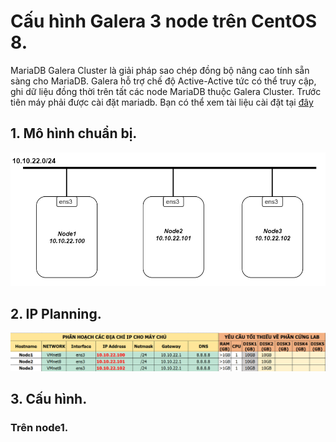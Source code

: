 # Cấu hình Galera 3 node trên CentOS 8.

MariaDB Galera Cluster là giải pháp sao chép đồng bộ nâng cao tính sẵn sàng cho MariaDB. Galera hỗ trợ chế độ Active-Active tức có thể truy cập, ghi dữ liệu đồng thời trên tất các node MariaDB thuộc Galera Cluster.
Trước tiên máy phải được cài đặt mariadb. Bạn có thể xem tài liệu cài đặt tại [đây](https://news.cloud365.vn/centos-8-huong-dan-cai-dat-lamp-stack-tren-centos-8/)

## 1. Mô hình chuẩn bị.

![Mô hình chuẩn bị](../images/galera.png)

## 2. IP Planning.

![](../images/ipgalera.png)

## 3. Cấu hình.
### Trên node1.

